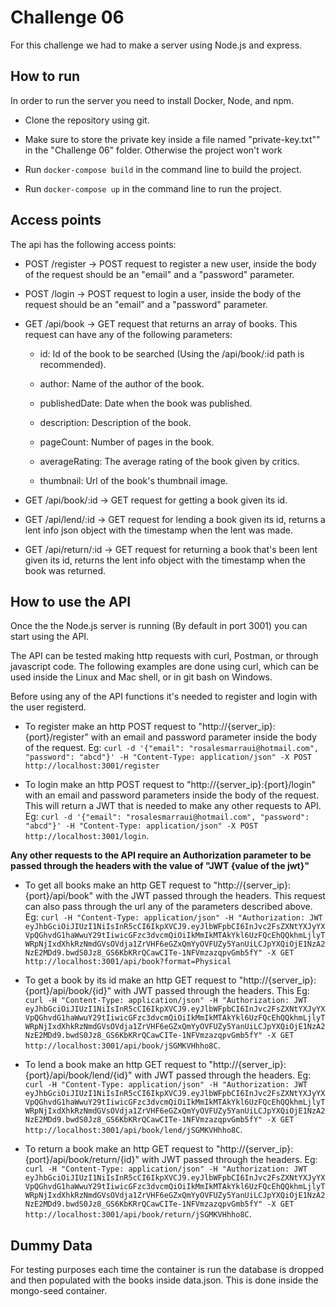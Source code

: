 # Challenge 06

For this challenge we had to make a server using Node.js and express.

## How to run

In order to run the server you need to install Docker, Node, and npm.

* Clone the repository using git.

* Make sure to store the private key inside a file named "private-key.txt"" in the "Challenge 06" folder. Otherwise the project won't work

* Run ```docker-compose build``` in the command line to build the project.

* Run ```docker-compose up``` in the command line to run the project.

## Access points

The api has the following access points:

* POST /register -> POST request to register a new user, inside the body of the request should be an "email" and a "password" parameter.

* POST /login -> POST request to login a user, inside the body of the request should be an "email" and a "password" parameter.

* GET /api/book -> GET request that returns an array of books. This request can have any of the following parameters:

    * id: Id of the book to be searched (Using the /api/book/:id path is recommended).
    
    * author: Name of the author of the book.

    * publishedDate: Date when the book was published.
    
    * description: Description of the book.

    * pageCount: Number of pages in the book.

    * averageRating: The average rating of the book given by critics.

    * thumbnail: Url of the book's thumbnail image.

* GET /api/book/:id -> GET request for getting a book given its id.

* GET /api/lend/:id -> GET request for lending a book given its id, returns a lent info json object with the timestamp when the lent was made.

* GET /api/return/:id -> GET request for returning a book that's been lent given its id, returns the lent info object with the timestamp when the book was returned.

## How to use the API

Once the the Node.js server is running (By default in port 3001) you can start using the API.

The API can be tested making http requests with curl, Postman, or through javascript code. The following examples are done using curl, which can be used inside the Linux and Mac shell, or in git bash on Windows.

Before using any of the API functions it's needed to register and login with the user registerd.

* To register make an http POST request to "http://{server_ip}:{port}/register" with an email and password parameter inside the body of the request. Eg: ```curl -d '{"email": "rosalesmarraui@hotmail.com", "password": "abcd"}' -H "Content-Type: application/json" -X POST http://localhost:3001/register```

* To login make an http POST request to "http://{server_ip}:{port}/login" with an email and password parameters inside the body of the request. This will return a JWT that is needed to make any other requests to API. Eg: ```curl -d '{"email": "rosalesmarraui@hotmail.com", "password": "abcd"}' -H "Content-Type: application/json" -X POST http://localhost:3001/login```.

<b>Any other requests to the API require an Authorization parameter to be passed through the headers with the value of "JWT {value of the jwt}"</b>

* To get all books make an http GET request to "http://{server_ip}:{port}/api/book" with the JWT passed through the headers. This request can also pass through the url any of the parameters described above.  Eg: ```curl -H "Content-Type: application/json" -H "Authorization: JWT eyJhbGciOiJIUzI1NiIsInR5cCI6IkpXVCJ9.eyJlbWFpbCI6InJvc2FsZXNtYXJyYXVpQGhvdG1haWwuY29tIiwicGFzc3dvcmQiOiIkMmIkMTAkYkl6UzFQcEhQQkhmLjlyTWRpNjIxdXhkRzNmdGVsOVdja1ZrVHF6eGZxQmYyOVFUZy5YanUiLCJpYXQiOjE1NzA2NzE2MDd9.bwdS0Jz8_GS6KbKRrQCawCITe-1NFVmzazqpvGmb5fY" -X GET http://localhost:3001/api/book?format=Physical```

* To get a book by its id make an http GET request to "http://{server_ip}:{port}/api/book/{id}" with JWT passed through the headers. This Eg: ```curl -H "Content-Type: application/json" -H "Authorization: JWT eyJhbGciOiJIUzI1NiIsInR5cCI6IkpXVCJ9.eyJlbWFpbCI6InJvc2FsZXNtYXJyYXVpQGhvdG1haWwuY29tIiwicGFzc3dvcmQiOiIkMmIkMTAkYkl6UzFQcEhQQkhmLjlyTWRpNjIxdXhkRzNmdGVsOVdja1ZrVHF6eGZxQmYyOVFUZy5YanUiLCJpYXQiOjE1NzA2NzE2MDd9.bwdS0Jz8_GS6KbKRrQCawCITe-1NFVmzazqpvGmb5fY" -X GET http://localhost:3001/api/book/jSGMKVHhho8C```.

* To lend a book make an http GET request to "http://{server_ip}:{port}/api/book/lend/{id}" with JWT passed through the headers. Eg: ```curl -H "Content-Type: application/json" -H "Authorization: JWT eyJhbGciOiJIUzI1NiIsInR5cCI6IkpXVCJ9.eyJlbWFpbCI6InJvc2FsZXNtYXJyYXVpQGhvdG1haWwuY29tIiwicGFzc3dvcmQiOiIkMmIkMTAkYkl6UzFQcEhQQkhmLjlyTWRpNjIxdXhkRzNmdGVsOVdja1ZrVHF6eGZxQmYyOVFUZy5YanUiLCJpYXQiOjE1NzA2NzE2MDd9.bwdS0Jz8_GS6KbKRrQCawCITe-1NFVmzazqpvGmb5fY" -X GET http://localhost:3001/api/book/lend/jSGMKVHhho8C```.

* To return a book make an http GET request to "http://{server_ip}:{port}/api/book/return/{id}" with JWT passed through the headers. Eg: ```curl -H "Content-Type: application/json" -H "Authorization: JWT eyJhbGciOiJIUzI1NiIsInR5cCI6IkpXVCJ9.eyJlbWFpbCI6InJvc2FsZXNtYXJyYXVpQGhvdG1haWwuY29tIiwicGFzc3dvcmQiOiIkMmIkMTAkYkl6UzFQcEhQQkhmLjlyTWRpNjIxdXhkRzNmdGVsOVdja1ZrVHF6eGZxQmYyOVFUZy5YanUiLCJpYXQiOjE1NzA2NzE2MDd9.bwdS0Jz8_GS6KbKRrQCawCITe-1NFVmzazqpvGmb5fY" -X GET http://localhost:3001/api/book/return/jSGMKVHhho8C```.

## Dummy Data

For testing purposes each time the container is run the database is dropped and then populated with the books inside data.json. This is done inside the mongo-seed container.
